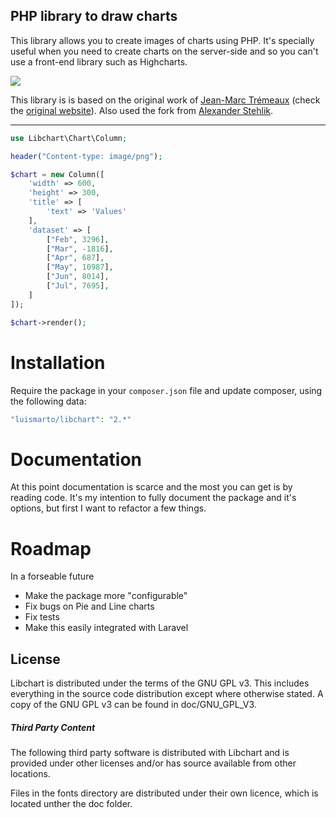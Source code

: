 ## PHP library to draw charts

This library allows you to create images of charts using PHP. It's specially useful when you need to create charts on the server-side 
and so you can't use a front-end library such as Highcharts.

<img src="https://geekalicious.pt/github/libchart/libchart-sample.png"/>


This library is is based on the original work of [Jean-Marc Trémeaux](http://naku.dohcrew.com/) (check the [original website](https://naku.dohcrew.com/libchart/pages/introduction/)).
Also used the fork from [Alexander Stehlik](https://github.com/astehlik).

---
````php
use Libchart\Chart\Column;

header("Content-type: image/png");

$chart = new Column([
    'width' => 600,
    'height' => 300,
    'title' => [
        'text' => 'Values'
    ],
    'dataset' => [
        ["Feb", 3296],
        ["Mar", -1816],
        ["Apr", 687],
        ["May", 10987],
        ["Jun", 8014],
        ["Jul", 7695],
    ]
]);

$chart->render();

````

# Installation

Require the package in your `composer.json` file and update composer, using the following data:

```php
"luismarto/libchart": "2.*"
```

# Documentation

At this point documentation is scarce and the most you can get is by reading code.
It's my intention to fully document the package and it's options, but first I want to refactor a few things.

# Roadmap

In a forseable future
- Make the package more "configurable"
- Fix bugs on Pie and Line charts
- Fix tests
- Make this easily integrated with Laravel

## License

Libchart is distributed under the terms of the GNU GPL v3.
This includes everything in the source code distribution
except where otherwise stated.
A copy of the GNU GPL v3 can be found in doc/GNU_GPL_V3.

##### Third Party Content

The following third party software is distributed with Libchart and
is provided under other licenses and/or has source available from
other locations. 

Files in the fonts directory are distributed under their own licence, which is located unther the doc folder.